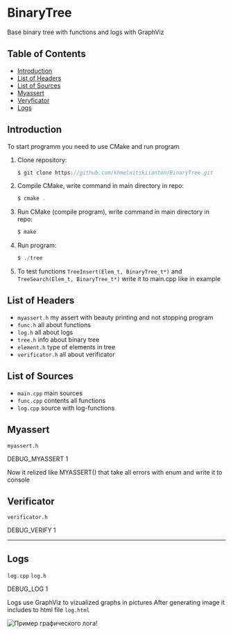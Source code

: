 # BinaryTree

Base binary tree with functions and logs with GraphViz

## Table of Contents

- [Introduction](#inroduction)
- [List of Headers](#list-of-headers)
- [List of Sources](#list-of-sources)
- [Myassert](#myassert)
- [Veryficator](#verificator)
- [Logs](#logs)

## Introduction

To start programm you need to use CMake and run program

1. Clone repository:

    ```c
    $ git clone https://github.com/khmelnitskiianton/BinaryTree.git
    ```

2. Compile CMake, write command in main directory in repo:

    ```c
    $ cmake .
    ```

3. Run CMake (compile program), write command in main directory in repo:

    ```c
    $ make
    ```

4. Run program:

    ```c
    $ ./tree
    ```

5. To test functions `TreeInsert(Elem_t, BinaryTree_t*)` and `TreeSearch(Elem_t, BinaryTree_t*)` write it to main.cpp like in example

## List of Headers

- `myassert.h` my assert with beauty printing and not stopping program
- `func.h`     all about functions
- `log.h`      all about logs
- `tree.h`     info about binary tree
- `element.h`  type of elements in tree
- `verificator.h` all about verificator

## List of Sources

- `main.cpp` main sources
- `func.cpp` contents all functions
- `log.cpp`  source with log-functions

## Myassert

`myassert.h`

DEBUG_MYASSERT 1

Now it relized like MYASSERT() that take all errors with enum and write it to console

## Verificator

`verificator.h`

DEBUG_VERIFY 1

---

## Logs

`log.cpp` `log.h`

DEBUG_LOG 1

Logs use GraphViz to vizualized graphs in pictures
After generating image it includes to html file `log.html`

![Пример графического лога!](https://github.com/khmelnitskiianton/BinaryTree/images/4.svg)